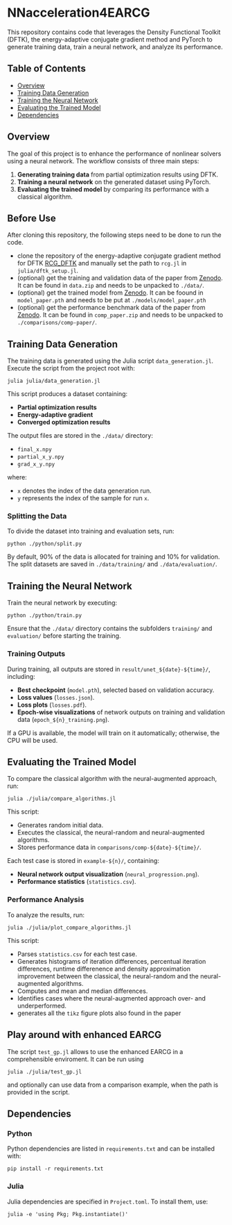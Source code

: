 # NNacceleration4EARCG

This repository contains code that leverages the Density Functional Toolkit (DFTK), the energy-adaptive conjugate gradient method and PyTorch to generate training data, train a neural network, and analyze its performance.

## Table of Contents
- [Overview](#overview)
- [Training Data Generation](#training-data-generation)
- [Training the Neural Network](#training-the-neural-network)
- [Evaluating the Trained Model](#evaluating-the-trained-model)
- [Dependencies](#dependencies)

## Overview
The goal of this project is to enhance the performance of nonlinear solvers using a neural network. The workflow consists of three main steps:
1. **Generating training data** from partial optimization results using DFTK.
2. **Training a neural network** on the generated dataset using PyTorch.
3. **Evaluating the trained model** by comparing its performance with a classical algorithm.

## Before Use

After cloning this repository, the following steps need to be done to run the code.
- clone the repository of the energy-adaptive conjugate gradient method for DFTK [RCG_DFTK](https://github.com/jonas-pueschel/RCG_DFTK) and manually set the path to `rcg.jl` in `julia/dftk_setup.jl`.
- (optional) get the training and validation data of the paper from [Zenodo](). It can be found in `data.zip` and needs to be unpacked to `./data/`.
- (optional) get the trained model from [Zenodo](). It can be foound in `model_paper.pth` and needs to be put at `./models/model_paper.pth`
- (optional) get the performance benchmark data of the paper from [Zenodo](). It can be found in `comp_paper.zip` and needs to be unpacked to `./comparisons/comp-paper/`.

## Training Data Generation
The training data is generated using the Julia script `data_generation.jl`. Execute the script from the project root with:

```shell
julia julia/data_generation.jl
```

This script produces a dataset containing:
- **Partial optimization results**
- **Energy-adaptive gradient**
- **Converged optimization results**

The output files are stored in the `./data/` directory:
- `final_x.npy`
- `partial_x_y.npy`
- `grad_x_y.npy`

where:
- `x` denotes the index of the data generation run.
- `y` represents the index of the sample for run `x`.

### Splitting the Data
To divide the dataset into training and evaluation sets, run:

```shell
python ./python/split.py
```

By default, 90% of the data is allocated for training and 10% for validation. The split datasets are saved in `./data/training/` and `./data/evaluation/`.

## Training the Neural Network
Train the neural network by executing:

```shell
python ./python/train.py
```

Ensure that the `./data/` directory contains the subfolders `training/` and `evaluation/` before starting the training.

### Training Outputs
During training, all outputs are stored in `result/unet_${date}-${time}/`, including:
- **Best checkpoint** (`model.pth`), selected based on validation accuracy.
- **Loss values** (`losses.json`).
- **Loss plots** (`losses.pdf`).
- **Epoch-wise visualizations** of network outputs on training and validation data (`epoch_${n}_training.png`).

If a GPU is available, the model will train on it automatically; otherwise, the CPU will be used. 

## Evaluating the Trained Model
To compare the classical algorithm with the neural-augmented approach, run:

```shell
julia ./julia/compare_algorithms.jl
```

This script:
- Generates random initial data.
- Executes the classical, the neural-random and neural-augmented algorithms.
- Stores performance data in `comparisons/comp-${date}-${time}/`.

Each test case is stored in `example-${n}/`, containing:
- **Neural network output visualization** (`neural_progression.png`).
- **Performance statistics** (`statistics.csv`).

### Performance Analysis
To analyze the results, run:

```shell
julia ./julia/plot_compare_algorithms.jl
```

This script:
- Parses `statistics.csv` for each test case.
- Generates histograms of iteration differences, percentual iteration differences, runtime differenence and density approximation improvement between the classical, the neural-random and the neural-augmented algorithms.
- Computes and mean and median differences.
- Identifies cases where the neural-augmented approach over- and underperformed.
- generates all the `tikz` figure plots also found in the paper

## Play around with enhanced EARCG

The script `test_gp.jl` allows to use the enhanced EARCG in a comprehensible enviroment. It can be run using
```shell
julia ./julia/test_gp.jl
```
and optionally can use data from a comparison example, when the path is provided in the script. 

## Dependencies
### Python
Python dependencies are listed in `requirements.txt` and can be installed with:

```shell
pip install -r requirements.txt
```

### Julia
Julia dependencies are specified in `Project.toml`. To install them, use:

```shell
julia -e 'using Pkg; Pkg.instantiate()'
```